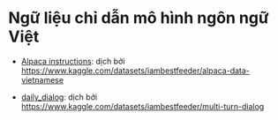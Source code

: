 # Ngữ liệu chỉ dẫn mô hình ngôn ngữ Việt

- [Alpaca instructions](https://github.com/tatsu-lab/stanford_alpaca): dịch bởi https://www.kaggle.com/datasets/iambestfeeder/alpaca-data-vietnamese

- [daily_dialog](https://huggingface.co/datasets/daily_dialog): dịch bởi https://www.kaggle.com/datasets/iambestfeeder/multi-turn-dialog

